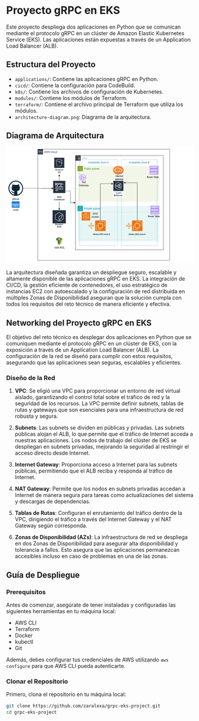# Proyecto gRPC en EKS

Este proyecto despliega dos aplicaciones en Python que se comunican mediante el protocolo gRPC en un clúster de Amazon Elastic Kubernetes Service (EKS). Las aplicaciones están expuestas a través de un Application Load Balancer (ALB).

## Estructura del Proyecto

- `applications/`: Contiene las aplicaciones gRPC en Python.
- `cicd/`: Contiene la configuración para CodeBuild.
- `k8s/`: Contiene los archivos de configuración de Kubernetes.
- `modules/`: Contiene los módulos de Terraform.
- `terraform/`: Contiene el archivo principal de Terraform que utiliza los módulos.
- `architecture-diagram.png`: Diagrama de la arquitectura.

## Diagrama de Arquitectura

![Diagrama de Arquitectura](diagrama.png)

La arquitectura diseñada garantiza un despliegue seguro, escalable y altamente disponible de las aplicaciones gRPC en EKS. La integración de CI/CD, la gestión eficiente de contenedores, el uso estratégico de instancias EC2 con autoescalado y la configuración de red distribuida en múltiples Zonas de Disponibilidad aseguran que la solución cumpla con todos los requisitos del reto técnico de manera eficiente y efectiva.

## Networking del Proyecto gRPC en EKS

El objetivo del reto técnico es desplegar dos aplicaciones en Python que se comuniquen mediante el protocolo gRPC en un clúster de EKS, con la exposición a través de un Application Load Balancer (ALB). La configuración de la red se diseñó para cumplir con estos requisitos, asegurando que las aplicaciones sean seguras, escalables y eficientes.

### Diseño de la Red

1. **VPC**: Se eligió una VPC para proporcionar un entorno de red virtual aislado, garantizando el control total sobre el tráfico de red y la seguridad de los recursos. La VPC permite definir subnets, tablas de rutas y gateways que son esenciales para una infraestructura de red robusta y segura.

2. **Subnets**: Las subnets se dividen en públicas y privadas. Las subnets públicas alojan el ALB, lo que permite que el tráfico de Internet acceda a nuestras aplicaciones. Los nodos de trabajo del clúster de EKS se despliegan en subnets privadas, mejorando la seguridad al restringir el acceso directo desde Internet.

3. **Internet Gateway**: Proporciona acceso a Internet para las subnets públicas, permitiendo que el ALB reciba y responda al tráfico de Internet.

4. **NAT Gateway**: Permite que los nodos en subnets privadas accedan a Internet de manera segura para tareas como actualizaciones del sistema y descargas de dependencias.

5. **Tablas de Rutas**: Configuran el enrutamiento del tráfico dentro de la VPC, dirigiendo el tráfico a través del Internet Gateway y el NAT Gateway según corresponda.

6. **Zonas de Disponibilidad (AZs)**: La infraestructura de red se despliega en dos Zonas de Disponibilidad para asegurar alta disponibilidad y tolerancia a fallos. Esto asegura que las aplicaciones permanezcan accesibles incluso en caso de problemas en una de las zonas.

## Guía de Despliegue

### Prerequisitos

Antes de comenzar, asegúrate de tener instaladas y configuradas las siguientes herramientas en tu máquina local:

- AWS CLI
- Terraform
- Docker
- kubectl
- Git

Además, debes configurar tus credenciales de AWS utilizando `aws configure` para que AWS CLI pueda autenticarte.

### Clonar el Repositorio

Primero, clona el repositorio en tu máquina local:

```bash
git clone https://github.com/zaralexa/grpc-eks-project.git
cd grpc-eks-project
